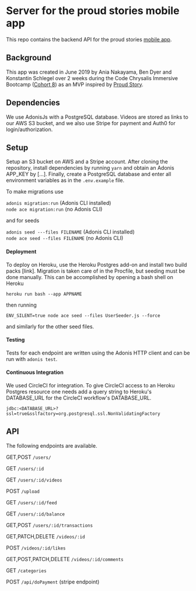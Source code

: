 # Server for the proud stories mobile app

This repo contains the backend API for the proud stories [mobile app](https://github.com/proud-stories/proud-stories-backend).

## Background

This app was created in June 2019 by Ania Nakayama, Ben Dyer and Konstantin Schlegel over 2 weeks during the Code Chrysalis Immersive Bootcamp ([Cohort 8](https://medium.com/code-chrysalis/code-chrysalis-cohort-8-student-introductions-ba8980e6c3f8)) as an MVP inspired by [Proud Story](http://proud-story.com/en/homepage/).

## Dependencies

We use AdonisJs with a PostgreSQL database. Videos are stored as links to our AWS S3 bucket, and we also use Stripe for payment and Auth0 for login/authorization.

## Setup

Setup an S3 bucket on AWS and a Stripe account. After cloning the repository, install dependencies by running `yarn` and obtain an Adonis APP_KEY by [...]. Finally, create a PostgreSQL database and enter all environment variables as in the `.env.example` file.

To make migrations use

```adonis migration:run``` (Adonis CLI installed) <br>
```node ace migration:run``` (no Adonis CLI)

and for seeds

```adonis seed ---files FILENAME``` (Adonis CLI installed)<br>
```node ace seed --files FILENAME``` (no Adonis CLI)

#### Deployment

To deploy on Heroku, use the Heroku Postgres add-on and install two build packs [link]. Migration is taken care of in the Procfile, but seeding must be done manually. This can be accomplished by opening a bash shell on Heroku

```heroku run bash --app APPNAME```

then running

```ENV_SILENT=true node ace seed --files UserSeeder.js --force```

and similarly for the other seed files.

#### Testing

Tests for each endpoint are written using the Adonis HTTP client and can be run with `adonis test`.

#### Continuous Integration

We used CircleCI for integration. To give CircleCI access to an Heroku Postgres resource one needs add a query string to Heroku's DATABASE_URL for the CircleCI workflow's DATABASE_URL.

```jdbc:<DATABASE_URL>?ssl=true&sslfactory=org.postgresql.ssl.NonValidatingFactory```

## API

The following endpoints are available.

GET,POST ```/users/```

GET ```/users/:id```

GET ```/users/:id/videos```

POST ```/upload```

GET ```/users/:id/feed```

GET ```/users/:id/balance```

GET,POST ```/users/:id/transactions```

GET,PATCH,DELETE ```/videos/:id```

POST ```/videos/:id/likes```

GET,POST,PATCH,DELETE ```/videos/:id/comments```

GET ```/categories```

POST ```/api/doPayment``` (stripe endpoint)
